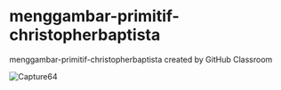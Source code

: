 # menggambar-primitif-christopherbaptista
menggambar-primitif-christopherbaptista created by GitHub Classroom

![Capture64](https://user-images.githubusercontent.com/57831206/133463689-44966d9c-e52b-4afd-8545-59c027756487.JPG)
